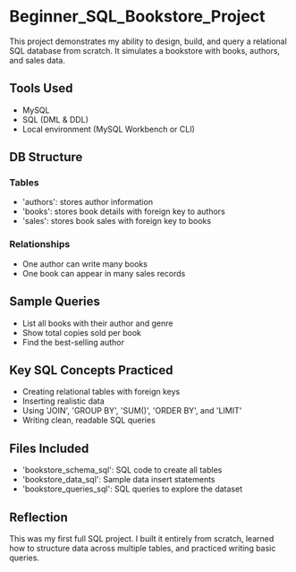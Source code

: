# Beginner_SQL_Bookstore_Project

This project demonstrates my ability to design, build, and query a relational SQL database from scratch. It simulates a bookstore with books, authors, and sales data.

## Tools Used
- MySQL
- SQL (DML & DDL)
- Local environment (MySQL Workbench or CLI)

## DB Structure

### Tables
- 'authors': stores author information
- 'books': stores book details with foreign key to authors
- 'sales': stores book sales with foreign key to books

### Relationships
- One author can write many books
- One book can appear in many sales records

## Sample Queries
- List all books with their author and genre
- Show total copies sold per book
- Find the best-selling author

## Key SQL Concepts Practiced
- Creating relational tables with foreign keys
- Inserting realistic data
- Using 'JOIN', 'GROUP BY', 'SUM()', 'ORDER BY', and 'LIMIT'
- Writing clean, readable SQL queries

## Files Included
- 'bookstore_schema_sql': SQL code to create all tables
- 'bookstore_data_sql': Sample data insert statements
- 'bookstore_queries_sql': SQL queries to explore the dataset

## Reflection
This was my first full SQL project. I built it entirely from scratch, learned how to structure data across multiple tables, and practiced writing basic queries.
